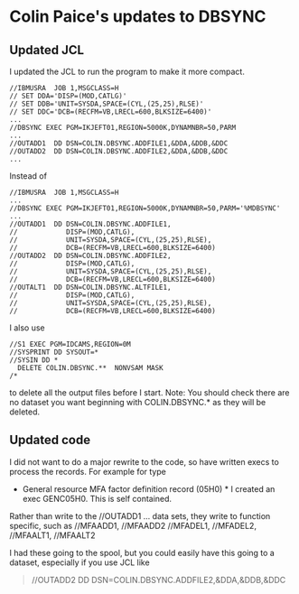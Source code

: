 # Colin Paice's updates to DBSYNC

## Updated JCL

I updated the JCL to run the program to make it more compact.

```
//IBMUSRA  JOB 1,MSGCLASS=H 
// SET DDA='DISP=(MOD,CATLG)' 
// SET DDB='UNIT=SYSDA,SPACE=(CYL,(25,25),RLSE)' 
// SET DDC='DCB=(RECFM=VB,LRECL=600,BLKSIZE=6400)' 
...
//DBSYNC EXEC PGM=IKJEFT01,REGION=5000K,DYNAMNBR=50,PARM
...
//OUTADD1  DD DSN=COLIN.DBSYNC.ADDFILE1,&DDA,&DDB,&DDC 
//OUTADD2  DD DSN=COLIN.DBSYNC.ADDFILE2,&DDA,&DDB,&DDC 
...
```

Instead of

```
//IBMUSRA  JOB 1,MSGCLASS=H                                          
... 
//DBSYNC EXEC PGM=IKJEFT01,REGION=5000K,DYNAMNBR=50,PARM='%MDBSYNC' 
...
//OUTADD1  DD DSN=COLIN.DBSYNC.ADDFILE1, 
//            DISP=(MOD,CATLG), 
//            UNIT=SYSDA,SPACE=(CYL,(25,25),RLSE), 
//            DCB=(RECFM=VB,LRECL=600,BLKSIZE=6400) 
//OUTADD2  DD DSN=COLIN.DBSYNC.ADDFILE2, 
//            DISP=(MOD,CATLG), 
//            UNIT=SYSDA,SPACE=(CYL,(25,25),RLSE), 
//            DCB=(RECFM=VB,LRECL=600,BLKSIZE=6400) 
//OUTALT1  DD DSN=COLIN.DBSYNC.ALTFILE1, 
//            DISP=(MOD,CATLG), 
//            UNIT=SYSDA,SPACE=(CYL,(25,25),RLSE), 
//            DCB=(RECFM=VB,LRECL=600,BLKSIZE=6400) 
```

I also use

```
//S1 EXEC PGM=IDCAMS,REGION=0M 
//SYSPRINT DD SYSOUT=* 
//SYSIN DD * 
  DELETE COLIN.DBSYNC.**  NONVSAM MASK 
/* 
```
to delete all the output files before I start.   Note: You should check there are no dataset you want beginning with COLIN.DBSYNC.* as they will be deleted.

## Updated code

I did not want to do a major rewrite to the code, so have written execs to process the records.  For example for type
* General resource MFA factor definition record (05H0) * 
I created an exec GENC05H0.   This is self contained.

Rather than write to the //OUTADD1 ... data sets, they write to function specific, such as 
//MFAADD1, //MFAADD2 
//MFADEL1, //MFADEL2, //MFAALT1, //MFAALT2 


I had these going to the spool, but you could easily have this going to a dataset, especially if you use JCL like 

> //OUTADD2  DD DSN=COLIN.DBSYNC.ADDFILE2,&DDA,&DDB,&DDC

